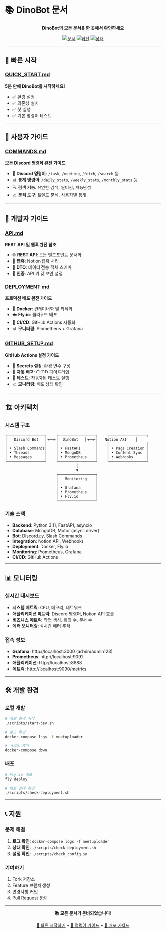 # 📚 DinoBot 문서

<div align="center">

**DinoBot의 모든 문서를 한 곳에서 확인하세요**

[![문서](https://img.shields.io/badge/문서-완전한_가이드-blue.svg?style=for-the-badge)](https://github.com/your-repo/meetupLoader)
[![버전](https://img.shields.io/badge/버전-1.0.0-green.svg?style=for-the-badge)](https://github.com/your-repo/meetupLoader)
[![상태](https://img.shields.io/badge/상태-활성_개발-yellow.svg?style=for-the-badge)](https://github.com/your-repo/meetupLoader)

</div>

---

## 🚀 빠른 시작

### [QUICK_START.md](./QUICK_START.md)
**5분 만에 DinoBot를 시작하세요!**

- ✅ 환경 설정
- ✅ 의존성 설치
- ✅ 첫 실행
- ✅ 기본 명령어 테스트

---

## 📖 사용자 가이드

### [COMMANDS.md](./COMMANDS.md)
**모든 Discord 명령어 완전 가이드**

- 🤖 **Discord 명령어**: `/task`, `/meeting`, `/fetch`, `/search` 등
- 📊 **통계 명령어**: `/daily_stats`, `/weekly_stats`, `/monthly_stats` 등
- 🔍 **검색 기능**: 유연한 검색, 필터링, 자동완성
- 📈 **분석 도구**: 트렌드 분석, 사용자별 통계

---

## 🔧 개발자 가이드

### [API.md](./API.md)
**REST API 및 웹훅 완전 참조**

- 🌐 **REST API**: 모든 엔드포인트 문서화
- 🔗 **웹훅**: Notion 웹훅 처리
- 📝 **DTO**: 데이터 전송 객체 스키마
- 🔐 **인증**: API 키 및 보안 설정

### [DEPLOYMENT.md](./DEPLOYMENT.md)
**프로덕션 배포 완전 가이드**

- 🐳 **Docker**: 컨테이너화 및 최적화
- ☁️ **Fly.io**: 클라우드 배포
- 🔄 **CI/CD**: GitHub Actions 자동화
- 📊 **모니터링**: Prometheus + Grafana

### [GITHUB_SETUP.md](./GITHUB_SETUP.md)
**GitHub Actions 설정 가이드**

- 🔐 **Secrets 설정**: 환경 변수 구성
- 🚀 **자동 배포**: CI/CD 파이프라인
- 🧪 **테스트**: 자동화된 테스트 실행
- 📈 **모니터링**: 배포 상태 확인

---

## 🏗️ 아키텍처

### 시스템 구조
```
┌─────────────────┐    ┌─────────────────┐    ┌─────────────────┐
│   Discord Bot   │◄──►│  DinoBot   │◄──►│   Notion API    │
│                 │    │                 │    │                 │
│ • Slash Commands│    │ • FastAPI       │    │ • Page Creation │
│ • Threads       │    │ • MongoDB       │    │ • Content Sync  │
│ • Messages      │    │ • Prometheus    │    │ • Webhooks      │
└─────────────────┘    └─────────────────┘    └─────────────────┘
                                │
                                ▼
                       ┌─────────────────┐
                       │   Monitoring    │
                       │                 │
                       │ • Grafana       │
                       │ • Prometheus    │
                       │ • Fly.io        │
                       └─────────────────┘
```

### 기술 스택
- **Backend**: Python 3.11, FastAPI, asyncio
- **Database**: MongoDB, Motor (async driver)
- **Bot**: Discord.py, Slash Commands
- **Integration**: Notion API, Webhooks
- **Deployment**: Docker, Fly.io
- **Monitoring**: Prometheus, Grafana
- **CI/CD**: GitHub Actions

---

## 📊 모니터링

### 실시간 대시보드
- **시스템 메트릭**: CPU, 메모리, 네트워크
- **애플리케이션 메트릭**: Discord 명령어, Notion API 호출
- **비즈니스 메트릭**: 작업 생성, 회의 수, 문서 수
- **에러 모니터링**: 실시간 에러 추적

### 접속 정보
- **Grafana**: http://localhost:3000 (admin/admin123)
- **Prometheus**: http://localhost:9091
- **애플리케이션**: http://localhost:8888
- **메트릭**: http://localhost:9090/metrics

---

## 🛠️ 개발 환경

### 로컬 개발
```bash
# 개발 환경 시작
./scripts/start-dev.sh

# 로그 확인
docker-compose logs -f meetuploader

# 서비스 중지
docker-compose down
```

### 배포
```bash
# Fly.io 배포
fly deploy

# 배포 상태 확인
./scripts/check-deployment.sh
```

---

## 📞 지원

### 문제 해결
1. **로그 확인**: `docker-compose logs -f meetuploader`
2. **상태 확인**: `./scripts/check-deployment.sh`
3. **설정 확인**: `./scripts/check_config.py`

### 기여하기
1. Fork 저장소
2. Feature 브랜치 생성
3. 변경사항 커밋
4. Pull Request 생성

---

<div align="center">

**📚 모든 문서가 준비되었습니다!**

[🚀 빠른 시작하기](./QUICK_START.md) • [📖 명령어 가이드](./COMMANDS.md) • [🔧 배포 가이드](./DEPLOYMENT.md)

</div>
